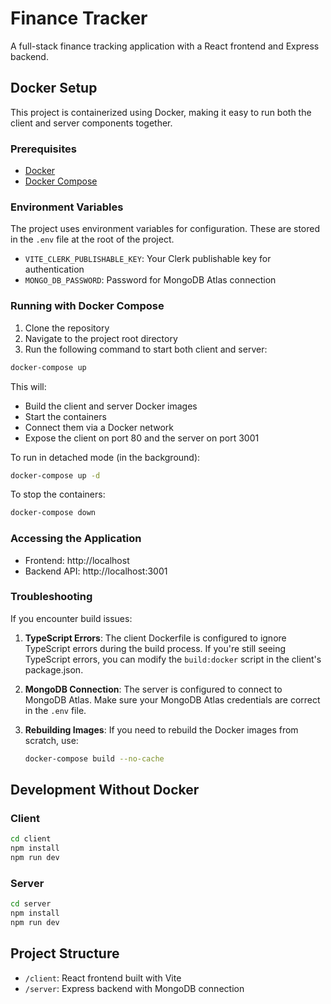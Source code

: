 # Finance Tracker

A full-stack finance tracking application with a React frontend and Express backend.

## Docker Setup

This project is containerized using Docker, making it easy to run both the client and server components together.

### Prerequisites

- [Docker](https://docs.docker.com/get-docker/)
- [Docker Compose](https://docs.docker.com/compose/install/)

### Environment Variables

The project uses environment variables for configuration. These are stored in the `.env` file at the root of the project.

- `VITE_CLERK_PUBLISHABLE_KEY`: Your Clerk publishable key for authentication
- `MONGO_DB_PASSWORD`: Password for MongoDB Atlas connection

### Running with Docker Compose

1. Clone the repository
2. Navigate to the project root directory
3. Run the following command to start both client and server:

```bash
docker-compose up
```

This will:
- Build the client and server Docker images
- Start the containers
- Connect them via a Docker network
- Expose the client on port 80 and the server on port 3001

To run in detached mode (in the background):

```bash
docker-compose up -d
```

To stop the containers:

```bash
docker-compose down
```

### Accessing the Application

- Frontend: http://localhost
- Backend API: http://localhost:3001

### Troubleshooting

If you encounter build issues:

1. **TypeScript Errors**: The client Dockerfile is configured to ignore TypeScript errors during the build process. If you're still seeing TypeScript errors, you can modify the `build:docker` script in the client's package.json.

2. **MongoDB Connection**: The server is configured to connect to MongoDB Atlas. Make sure your MongoDB Atlas credentials are correct in the `.env` file.

3. **Rebuilding Images**: If you need to rebuild the Docker images from scratch, use:
   ```bash
   docker-compose build --no-cache
   ```

## Development Without Docker

### Client

```bash
cd client
npm install
npm run dev
```

### Server

```bash
cd server
npm install
npm run dev
```

## Project Structure

- `/client`: React frontend built with Vite
- `/server`: Express backend with MongoDB connection 